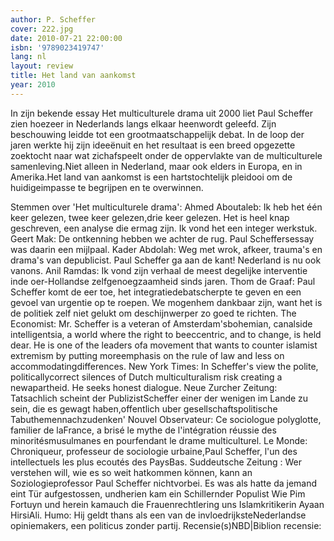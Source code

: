 ```yaml
---
author: P. Scheffer
cover: 222.jpg
date: 2010-07-21 22:00:00
isbn: '9789023419747'
lang: nl
layout: review
title: Het land van aankomst
year: 2010
---
```

In zijn bekende essay Het multiculturele drama uit 2000 liet Paul Scheffer zien hoezeer in Nederlands langs elkaar heenwordt geleefd. Zijn beschouwing leidde tot een grootmaatschappelijk debat. In de loop der jaren werkte hij zijn ideeënuit en het resultaat is een breed opgezette zoektocht naar wat zichafspeelt onder de oppervlakte van de multiculturele samenleving.Niet alleen in Nederland, maar ook elders in Europa, en in Amerika.Het land van aankomst is een hartstochtelijk pleidooi om de huidigeimpasse te begrijpen en te overwinnen.

Stemmen over 'Het multiculturele drama':
Ahmed Aboutaleb: Ik heb het één keer gelezen, twee keer gelezen,drie keer gelezen. Het is heel knap geschreven, een analyse die ermag zijn. Ik vond het een integer werkstuk.
Geert Mak: De ontkenning hebben we achter de rug. Paul Scheffersessay was daarin een mijlpaal.
Kader Abdolah: Weg met wrok, afkeer, trauma's en drama's van depublicist. Paul Scheffer ga aan de kant! Nederland is nu ook vanons.
Anil Ramdas: Ik vond zijn verhaal de meest degelijke interventie inde oer-Hollandse zelfgenoegzaamheid sinds jaren.
Thom de Graaf: Paul Scheffer komt de eer toe, het integratiedebatscherpte te geven en een gevoel van urgentie op te roepen. We mogenhem dankbaar zijn, want het is de politiek zelf niet gelukt om deschijnwerper zo goed te richten.
The Economist: Mr. Scheffer is a veteran of Amsterdam'sbohemian, canalside intelligentsia, a world where the right to beeccentric, and to change, is held dear. He is one of the leaders ofa movement that wants to counter islamist extremism by putting moreemphasis on the rule of law and less on accommodatingdifferences.
New York Times: In Scheffer's view the polite, politicallycorrect silences of Dutch multiculturalism risk creating a newapartheid. He seeks honest dialogue.
Neue Zurcher Zeitung: Tatsachlich scheint der PublizistScheffer einer der wenigen im Lande zu sein, die es gewagt haben,offentlich uber gesellschaftspolitische Tabuthemennachzudenken'
Nouvel Observateur: Ce sociologue polyglotte, familier de laFrance, a brisé le mythe de l'intégration réussie des minoritésmusulmanes en pourfendant le drame multiculturel.
Le Monde: Chroniqueur, professeur de sociologie urbaine,Paul Scheffer, l'un des intellectuels les plus ecoutés des PaysBas.
Suddeutsche Zeitung : Wer verstehen will, wie es so weit hatkommen können, kann an Soziologieprofessor Paul Scheffer nichtvorbei. Es was als hatte da jemand eint Tür aufgestossen, undherien kam ein Schillernder Populist Wie Pim Fortuyn und herein kamauch die Frauenrechtlering uns Islamkritikerin Ayaan HirsiAli.
Humo: Hij geldt thans als een van de invloedrijksteNederlandse opiniemakers, een politicus zonder partij.
Recensie(s)NBD|Biblion recensie:

